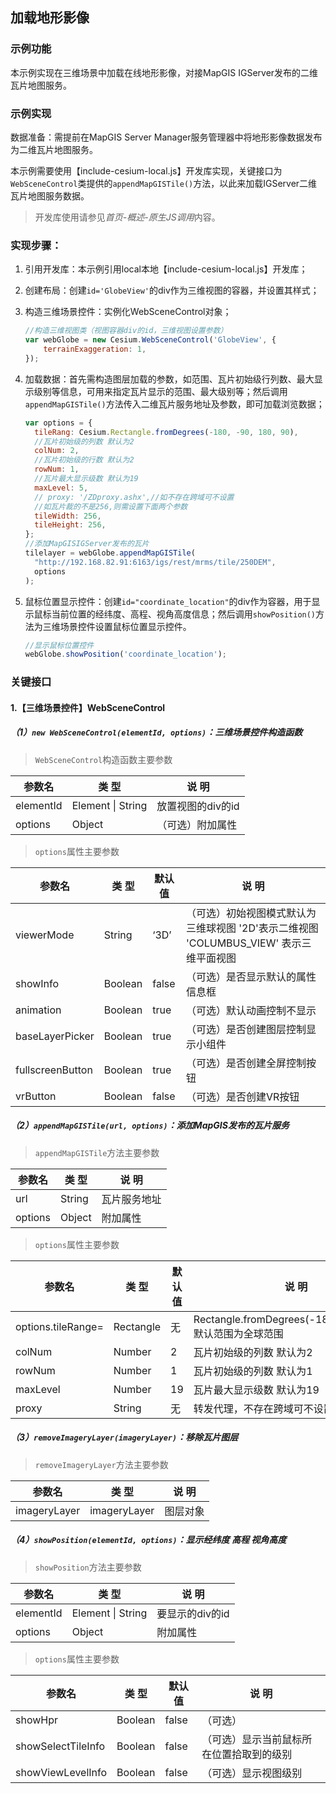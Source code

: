 ## 加载地形影像

### 示例功能

本示例实现在三维场景中加载在线地形影像，对接MapGIS IGServer发布的二维瓦片地图服务。

### 示例实现

数据准备：需提前在MapGIS Server Manager服务管理器中将地形影像数据发布为二维瓦片地图服务。

本示例需要使用【include-cesium-local.js】开发库实现，关键接口为`WebSceneControl`类提供的`appendMapGISTile()`方法，以此来加载IGServer二维瓦片地图服务数据。

> 开发库使用请参见*首页-概述-原生JS调用*内容。

### 实现步骤：

1. 引用开发库：本示例引用local本地【include-cesium-local.js】开发库；

2. 创建布局：创建`id='GlobeView'`的div作为三维视图的容器，并设置其样式；

3. 构造三维场景控件：实例化WebSceneControl对象；

    ``` javascript
    //构造三维视图类（视图容器div的id，三维视图设置参数）
    var webGlobe = new Cesium.WebSceneControl('GlobeView', {
        terrainExaggeration: 1,
    });
    ```

4. 加载数据：首先需构造图层加载的参数，如范围、瓦片初始级行列数、最大显示级别等信息，可用来指定瓦片显示的范围、最大级别等；然后调用`appendMapGISTile()`方法传入二维瓦片服务地址及参数，即可加载浏览数据；

    ``` javascript
    var options = {
      tileRang: Cesium.Rectangle.fromDegrees(-180, -90, 180, 90),
      //瓦片初始级的列数 默认为2
      colNum: 2,
      //瓦片初始级的行数 默认为2
      rowNum: 1,
      //瓦片最大显示级数 默认为19
      maxLevel: 5,
      // proxy: '/ZDproxy.ashx',//如不存在跨域可不设置
      //如瓦片裁的不是256,则需设置下面两个参数
      tileWidth: 256,
      tileHeight: 256,
    };
    //添加MapGISIGServer发布的瓦片
    tilelayer = webGlobe.appendMapGISTile(
      "http://192.168.82.91:6163/igs/rest/mrms/tile/250DEM",
      options
    );
    ```

5. 鼠标位置显示控件：创建`id="coordinate_location"`的div作为容器，用于显示鼠标当前位置的经纬度、高程、视角高度信息；然后调用`showPosition()`方法为三维场景控件设置鼠标位置显示控件。

    ``` javascript
    //显示鼠标位置控件
    webGlobe.showPosition('coordinate_location');
    ```

### 关键接口

#### 1.【三维场景控件】WebSceneControl

##### （1）`new WebSceneControl(elementId, options)`：三维场景控件构造函数

> `WebSceneControl`构造函数主要参数

|参数名|类 型|说 明|
|-|-|-|
|elementId|Element \| String|放置视图的div的id|
|options|Object|（可选）附加属性|

> `options`属性主要参数

|参数名|类 型|默认值|说 明|
|-|-|-|-|
|viewerMode|String|‘3D’|（可选）初始视图模式默认为三维球视图 '2D'表示二维视图 'COLUMBUS_VIEW' 表示三维平面视图|
|showInfo|Boolean|false|（可选）是否显示默认的属性信息框|
|animation|Boolean|true|（可选）默认动画控制不显示|
|baseLayerPicker|Boolean|true|（可选）是否创建图层控制显示小组件|
|fullscreenButton|Boolean|true|（可选）是否创建全屏控制按钮|
|vrButton|Boolean|false|（可选）是否创建VR按钮|

##### （2）`appendMapGISTile(url, options)`：添加MapGIS发布的瓦片服务

> `appendMapGISTile`方法主要参数

|参数名|类 型|说 明|
|-|-|-|
|url|String|瓦片服务地址|
|options|Object|附加属性|

> `options`属性主要参数

|参数名|类 型|默认值|说 明|
|-|-|-|-|
|options.tileRange=|Rectangle|无|Rectangle.fromDegrees(-180,-90,180,90) 默认范围为全球范围|
|colNum|Number|2|瓦片初始级的列数 默认为2|
|rowNum|Number|1|瓦片初始级的列数 默认为1|
|maxLevel|Number|19|瓦片最大显示级数 默认为19|
|proxy|String|无|转发代理，不存在跨域可不设置|

##### （3）`removeImageryLayer(imageryLayer)`：移除瓦片图层

> `removeImageryLayer`方法主要参数

|参数名|类 型|说 明|
|-|-|-|
|imageryLayer|imageryLayer|图层对象|

##### （4）`showPosition(elementId, options)`：显示经纬度 高程 视角高度

> `showPosition`方法主要参数

|参数名|类 型|说 明|
|-|-|-|
|elementId|Element \| String|要显示的div的id|
|options|Object|附加属性|

> `options`属性主要参数

|参数名|类 型|默认值|说 明|
|-|-|-|-|
|showHpr|Boolean|false|（可选） |
|showSelectTileInfo|Boolean|false|（可选）显示当前鼠标所在位置拾取到的级别|
|showViewLevelInfo|Boolean|false|（可选）显示视图级别|
